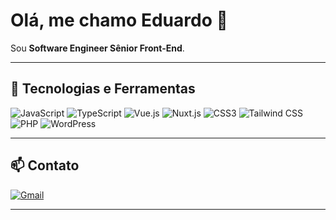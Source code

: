 # Olá, me chamo Eduardo 👋

Sou **Software Engineer Sênior Front-End**.

---

## 🚀 Tecnologias e Ferramentas

<p align="left">
  <img src="https://img.shields.io/badge/JavaScript-F7DF1E?logo=javascript&logoColor=black&style=for-the-badge" alt="JavaScript">
  <img src="https://img.shields.io/badge/TypeScript-3178C6?logo=typescript&logoColor=white&style=for-the-badge" alt="TypeScript">
  <img src="https://img.shields.io/badge/Vue.js-35495E?logo=vue.js&logoColor=4FC08D&style=for-the-badge" alt="Vue.js">
  <img src="https://img.shields.io/badge/Nuxt.js-00C58E?logo=nuxt.js&logoColor=white&style=for-the-badge" alt="Nuxt.js">
  <img src="https://img.shields.io/badge/CSS3-1572B6?logo=css3&logoColor=white&style=for-the-badge" alt="CSS3">
  <img src="https://img.shields.io/badge/Tailwind%20CSS-38B2AC?logo=tailwind-css&logoColor=white&style=for-the-badge" alt="Tailwind CSS">
  <img src="https://img.shields.io/badge/PHP-777BB4?logo=php&logoColor=white&style=for-the-badge" alt="PHP">
  <img src="https://img.shields.io/badge/WordPress-21759B?logo=wordpress&logoColor=white&style=for-the-badge" alt="WordPress">
</p>

---

## 📫 Contato
[![Gmail](https://img.shields.io/badge/Gmail-333333?style=for-the-badge&logo=gmail&logoColor=red)](mailto:dudufazpratu@gmail.com)

---
